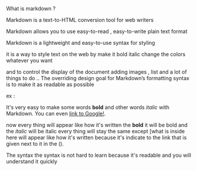What is markdown ?

Markdown is a text-to-HTML conversion tool for web writers

Markdown allows you to use easy-to-read , easy-to-write plain text format 

Markdown is a lightweight and easy-to-use syntax for styling

it is a way to style text on the web by make it bold italic change the colors  whatever you want 

and to control the display of the document adding images , list and a lot of things to do 
..
The overriding design goal for Markdown’s formatting syntax is to make it as readable as possible 

ex :

It's very easy to make some words **bold** and other words *italic*
with Markdown. You can even [link to Google!](http://google.com).

now every thing will appear like how it's written the **bold** 
it will be bold and the *italic* will be italic 
every thing will stay the same except [what is inside here will appear like how it's written because it's  indicate to the link that is given next to it in the ().

 

The syntax 
the syntax is not hard to learn because it's readable and you will understand it  quickly 

